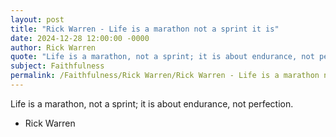 ```yaml
---
layout: post
title: "Rick Warren - Life is a marathon not a sprint it is"
date: 2024-12-28 12:00:00 -0000
author: Rick Warren
quote: "Life is a marathon, not a sprint; it is about endurance, not perfection."
subject: Faithfulness
permalink: /Faithfulness/Rick Warren/Rick Warren - Life is a marathon not a sprint it is
---
```


Life is a marathon, not a sprint; it is about endurance, not perfection.

- Rick Warren
